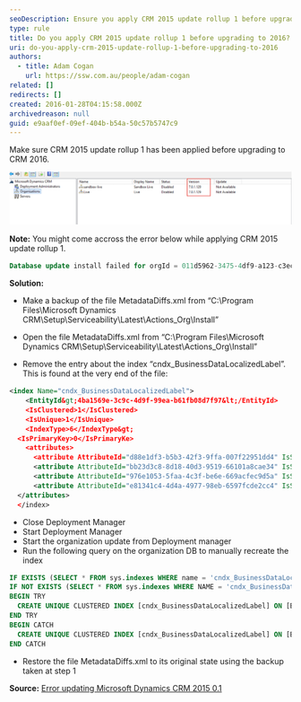 ```yaml
---
seoDescription: Ensure you apply CRM 2015 update rollup 1 before upgrading to CRM 2016.
type: rule
title: Do you apply CRM 2015 update rollup 1 before upgrading to 2016?
uri: do-you-apply-crm-2015-update-rollup-1-before-upgrading-to-2016
authors:
  - title: Adam Cogan
    url: https://ssw.com.au/people/adam-cogan
related: []
redirects: []
created: 2016-01-28T04:15:58.000Z
archivedreason: null
guid: e9aaf0ef-09ef-404b-b54a-50c57b5747c9
---
```


Make sure CRM 2015 update rollup 1 has been applied before upgrading to CRM 2016.

<!--endintro-->

![Figure: version after applying CRM 2015 update rollup 1](updaterollup1.png)

**Note:** You might come accross the error below while applying CRM 2015 update rollup 1.

```sql
Database update install failed for orgId = 011d5962-3475-4df9-a123-c3ecaf88b048. Continuing with other orgs. Exception: System.Reflection.TargetInvocationException: Exception has been thrown by the target of an invocation. ---> System.Data.SqlClient.SqlException: The current transaction cannot be committed and cannot support operations that write to the log file. Roll back the transaction.</div><div>Uncommittable transaction is detected at the end of the batch. The transaction is rolled back.
```

**Solution:**

* Make a backup of the file MetadataDiffs.xml from “C:\Program Files\Microsoft Dynamics CRM\Setup\Serviceability\Latest\Actions_Org\Install”

* Open the file MetadataDiffs.xml from “C:\Program Files\Microsoft Dynamics CRM\Setup\Serviceability\Latest\Actions_Org\Install”

* Remove the entry about the index “cndx_BusinessDataLocalizedLabel”. This is found at the very end of the file:

```xml
<index Name="cndx_BusinessDataLocalizedLabel">
    <EntityId&gt;4ba1569e-3c9c-4d9f-99ea-b61fb08d7f97&lt;/EntityId>
    <IsClustered>1</IsClustered>
    <IsUnique>1</IsUnique>
    <IndexType>6</IndexType&gt;
  <IsPrimaryKey>0</IsPrimaryKe>
    <attributes>
      <attribute AttributeId="d88e1df3-b5b3-42f3-9ffa-007f22951dd4" IsSystemManaged="1" order="0" />
      <attribute AttributeId="bb23d3c8-8d18-40d3-9519-66101a8cae34" IsSystemManaged="1" order="1" />
      <attribute AttributeId="976e1053-5faa-4c3f-be6e-669acfec9d5a" IsSystemManaged="1" order="2" />
      <attribute AttributeId="e81341c4-4d4a-4977-98eb-6597fcde2cc4" IsSystemManaged="1" order="3" />
  </attributes>
  </index>
```

* Close Deployment Manager
* Start Deployment Manager
* Start the organization update from Deployment manager
* Run the following query on the organization DB to manually recreate the index

```sql
IF EXISTS (SELECT * FROM sys.indexes WHERE name = 'cndx_BusinessDataLocalizedLabel' AND OBJECT_NAME(object_id) = 'BusinessDataLocalizedLabelBase') DROP INDEX [cndx_BusinessDataLocalizedLabel] ON [BusinessDataLocalizedLabelBase];
IF NOT EXISTS (SELECT * FROM sys.indexes WHERE NAME = 'cndx_BusinessDataLocalizedLabel' AND OBJECT_NAME(object_id) = 'BusinessDataLocalizedLabelBase')
BEGIN TRY
  CREATE UNIQUE CLUSTERED INDEX [cndx_BusinessDataLocalizedLabel] ON [BusinessDataLocalizedLabelBase]([ObjectId] ASC, [ObjectIdTypeCode] ASC, [ObjectColumnNumber] ASC, [LanguageId] ASC) WITH (FILLFACTOR = 80, MAXDOP = 4, SORT_IN_TEMPDB = ON, ONLINE = ON)
END TRY
BEGIN CATCH
  CREATE UNIQUE CLUSTERED INDEX [cndx_BusinessDataLocalizedLabel] ON [BusinessDataLocalizedLabelBase]([ObjectId] ASC, [ObjectIdTypeCode] ASC, [ObjectColumnNumber] ASC, [LanguageId] ASC) WITH (FILLFACTOR = 80, MAXDOP = 4, SORT_IN_TEMPDB = ON)
END CATCH
```

* Restore the file MetadataDiffs.xml to its original state using the backup taken at step 1

**Source:** [Error updating Microsoft Dynamics CRM 2015 0.1](https://community.dynamics.com/forums/thread/details/?threadid=8f9d9ec1-541e-4562-a813-f548550061e4)
